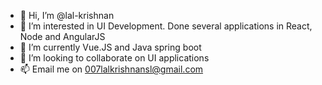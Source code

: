 - 👋 Hi, I’m @lal-krishnan
- 👀 I’m interested in UI Development. Done several applications in React, Node and AngularJS
- 🌱 I’m currently Vue.JS and Java spring boot
- 💞️ I’m looking to collaborate on UI applications
- 📫 Email me on 007lalkrishnansl@gmail.com 

<!---
lal-krishnan/lal-krishnan is a ✨ special ✨ repository because its `README.md` (this file) appears on your GitHub profile.
You can click the Preview link to take a look at your changes.
--->

